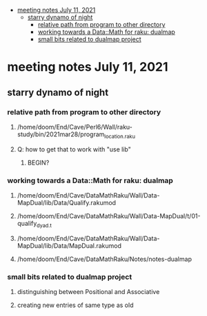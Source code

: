 - [meeting notes July 11, 2021](#org4f0ff73)
  - [starry dynamo of night](#orgc5ab639)
    - [relative path from program to other directory](#org09efad4)
    - [working towards a Data::Math for raku: dualmap](#org2bb7d74)
    - [small bits related to dualmap project](#org1d929ee)


<a id="org4f0ff73"></a>

# meeting notes July 11, 2021


<a id="orgc5ab639"></a>

## starry dynamo of night


<a id="org09efad4"></a>

### relative path from program to other directory

1.  /home/doom/End/Cave/Perl6/Wall/raku-study/bin/2021mar28/program<sub>location.raku</sub>

2.  Q: how to get that to work with "use lib"

    1.  BEGIN?


<a id="org2bb7d74"></a>

### working towards a Data::Math for raku: dualmap

1.  /home/doom/End/Cave/DataMathRaku/Wall/Data-MapDual/lib/Data/Qualify.rakumod

2.  /home/doom/End/Cave/DataMathRaku/Wall/Data-MapDual/t/01-qualify<sub>dyad.t</sub>

3.  /home/doom/End/Cave/DataMathRaku/Wall/Data-MapDual/lib/Data/MapDual.rakumod

4.  /home/doom/End/Cave/DataMathRaku/Notes/notes-dualmap


<a id="org1d929ee"></a>

### small bits related to dualmap project

1.  distinguishing between Positional and Associative

2.  creating new entries of same type as old
